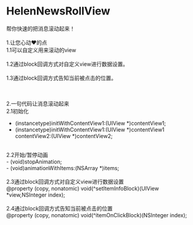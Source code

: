 # HelenNewsRollView
帮你快速的把消息滚动起来！
<br><br>
1.让您心动❤️的点
<br>
1.1可以自定义用来滚动的view
<br><br>
1.2通过block回调方式对自定义view进行数据设置。
<br><br>
1.3通过block回调方式告知当前被点击的位置。

<br><br>
2.一句代码让消息滚动起来
<br>
2.1初始化
- (instancetype)initWithContentView1:(UIView *)contentView1;
- (instancetype)initWithContentView1:(UIView *)contentView1 contentView2:(UIView *)contentView2;
<br>
2.2开始/暂停动画
<br>
- (void)stopAnimation;
<br>
- (void)animationWithItems:(NSArray *)items;
<br><br>
2.3通过block回调方式对自定义view进行数据设置
<br>
@property (copy, nonatomic) void(^setItemInfoBlock)(UIView *view,NSInteger index);
<br><br>
2.4通过block回调方式告知当前被点击的位置
<br>
@property (copy, nonatomic) void(^itemOnClickBlock)(NSInteger index); 
